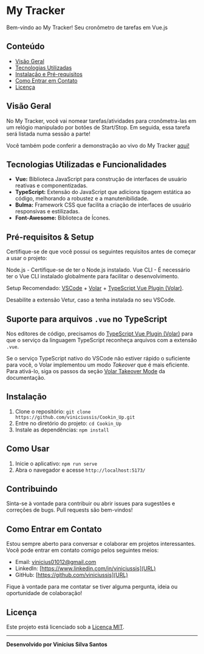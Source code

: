 # My Tracker

Bem-vindo ao My Tracker! Seu cronômetro de tarefas em Vue.js

## Conteúdo

- [Visão Geral](#visão-geral)
- [Tecnologias Utilizadas](#tecnologias-utilizadas)
- [Instalação e Pré-requisitos](#pré-requisitos)
- [Como Entrar em Contato](#como-entrar-em-contato)
- [Licença](#licença)

## Visão Geral

No My Tracker, você vai nomear tarefas/atividades para cronômetra-las em um relógio manipulado por botões de Start/Stop. Em seguida, essa tarefa será listada numa sessão a parte!

Você também pode conferir a demonstração ao vivo do My Tracker [aqui!](https://my-tracker-three.vercel.app)

## Tecnologias Utilizadas e Funcionalidades

- **Vue:** Biblioteca JavaScript para construção de interfaces de usuário reativas e componentizadas.
- **TypeScript:** Extensão do JavaScript que adiciona tipagem estática ao código, melhorando a robustez e a manutenibilidade.
- **Bulma:** Framework CSS que facilita a criação de interfaces de usuário responsivas e estilizadas.
- **Font-Awesome:** Biblioteca de Ícones.

## Pré-requisitos & Setup

Certifique-se de que você possui os seguintes requisitos antes de começar a usar o projeto:

Node.js - Certifique-se de ter o Node.js instalado.
Vue CLI - É necessário ter o Vue CLI instalado globalmente para facilitar o desenvolvimento.

Setup Recomendado: [VSCode](https://code.visualstudio.com/) + [Volar](https://marketplace.visualstudio.com/items?itemName=Vue.volar) + [TypeScript Vue Plugin (Volar)](https://marketplace.visualstudio.com/items?itemName=Vue.vscode-typescript-vue-plugin).

Desabilite a extensão Vetur, caso a tenha instalada no seu VSCode.

## Suporte para arquivos `.vue` no TypeScript

Nos editores de código, precisamos do [TypeScript Vue Plugin (Volar)](https://marketplace.visualstudio.com/items?itemName=Vue.vscode-typescript-vue-plugin) para que o serviço da linguagem TypeScript reconheça arquivos com a extensão `.vue`.

Se o serviço TypeScript nativo do VSCode não estiver rápido o suficiente para você, o Volar implementou um modo *Takeover* que é mais eficiente. Para ativá-lo, siga os passos da seção [Volar Takeover Mode](https://vuejs.org/guide/typescript/overview.html#volar-takeover-mode) da documentação.

## Instalação

1. Clone o repositório: `git clone https://github.com/viniciussis/Cookin_Up.git`
2. Entre no diretório do projeto: `cd Cookin_Up`
3. Instale as dependências: `npm install`

## Como Usar

1. Inicie o aplicativo: `npm run serve`
2. Abra o navegador e acesse `http://localhost:5173/`

## Contribuindo

Sinta-se à vontade para contribuir ou abrir issues para sugestões e correções de bugs. Pull requests são bem-vindos!

## Como Entrar em Contato

Estou sempre aberto para conversar e colaborar em projetos interessantes. Você pode entrar em contato comigo pelos seguintes meios:

- Email: vinicius01012@gmail.com
- LinkedIn: [https://www.linkedin.com/in/viniciussis](URL)
- GitHub: [https://github.com/viniciussis](URL)

Fique à vontade para me contatar se tiver alguma pergunta, ideia ou oportunidade de colaboração!

## Licença

Este projeto está licenciado sob a [Licença MIT](LICENSE).

---
**Desenvolvido por Vinícius Silva Santos**